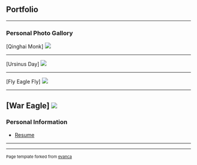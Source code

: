 ## Portfolio

---

### Personal Photo Gallory  

[Qinghai Monk]
<img src="https://drive.google.com/file/d/1HfGbpeznQI0Q02prC2zwH1aZDrZ4RLCH/view?usp=sharing"/>

---
[Ursinus Day]
<img src="https://drive.google.com/file/d/1KdNiO9M1Nq7gCznNtUkM1hlDWpmn-o64/view?usp=sharing"/>

---
[Fly Eagle Fly]
<img src="https://drive.google.com/file/d/1-7lYSET3G6cwRT7yVCD2ImO1nSEwZ6Zl/view?usp=sharing"/>

---
[War Eagle]
<img src="https://drive.google.com/file/d/1bgrIplMgabOqyU-5mqF80S6KchTKPy1B/view?usp=sharing"/>
---
### Personal Information

- [Resume](https://drive.google.com/file/d/1W-j7iMxHNAVJEOdyics1a1Lstx7_eXbT/view?usp=sharing)

---




---
<p style="font-size:11px">Page template forked from <a href="https://github.com/evanca/quick-portfolio">evanca</a></p>
<!-- Remove above link if you don't want to attibute -->
